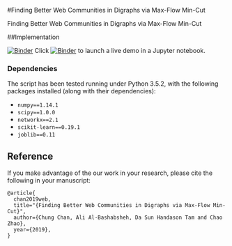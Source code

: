 #Finding Better Web Communities in Digraphs via Max-Flow Min-Cut

Finding Better Web Communities in Digraphs via Max-Flow Min-Cut

##Implementation

[![Binder](https://mybinder.org/badge_logo.svg)](https://mybinder.org/v2/gh/handasontam/Alpha-Beta-Communities/master)
Click [![Binder](https://mybinder.org/badge_logo.svg)](https://mybinder.org/v2/gh/handasontam/Alpha-Beta-Communities/master) to launch a live demo in a Jupyter notebook.

### Dependencies

The script has been tested running under Python 3.5.2, with the following packages installed (along with their dependencies):

- `numpy==1.14.1`
- `scipy==1.0.0`
- `networkx==2.1`
- `scikit-learn==0.19.1`
- `joblib==0.11`


## Reference
If you make advantage of the our work in your research, please cite the following in your manuscript:

```
@article{
  chan2019web,
  title="{Finding Better Web Communities in Digraphs via Max-Flow Min-Cut}",
  author={Chung Chan, Ali Al-Bashabsheh, Da Sun Handason Tam and Chao Zhao},
  year={2019},
}
```
